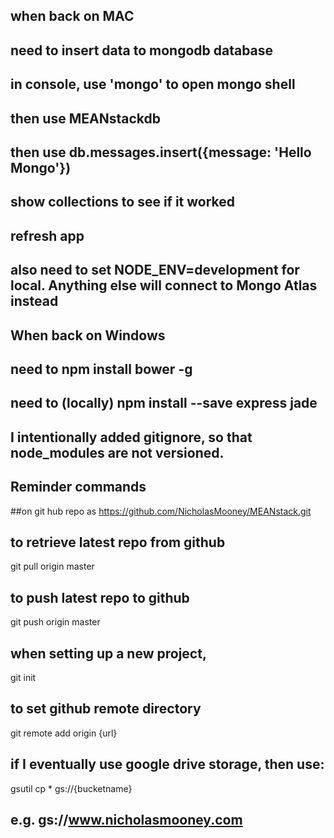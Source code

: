 ## when back on MAC
## need to insert data to mongodb database
## in console, use 'mongo' to open mongo shell
## then use MEANstackdb
## then use db.messages.insert({message: 'Hello Mongo'})
## show collections to see if it worked
## refresh app
## also need to set NODE_ENV=development for local. Anything else will connect to Mongo Atlas instead


## When back on Windows
## need to npm install bower -g
## need to (locally) npm install --save express jade
## I intentionally added gitignore, so that node_modules are not versioned.


## Reminder commands

##on git hub repo as https://github.com/NicholasMooney/MEANstack.git

## to retrieve latest repo from github
git pull origin master 

## to push latest repo to github
git push origin master

## when setting up a new project, 
git init

## to set github remote directory
git remote add origin {url}


## if I eventually use google drive storage, then use:
gsutil cp * gs://{bucketname}
## e.g. gs://www.nicholasmooney.com



